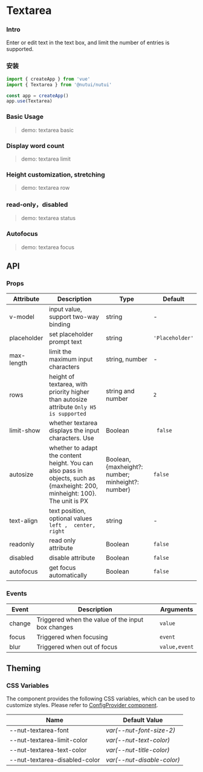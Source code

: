 # Textarea

### Intro

Enter or edit text in the text box, and limit the number of entries is supported.

### 安装

```js
import { createApp } from 'vue'
import { Textarea } from '@nutui/nutui'

const app = createApp()
app.use(Textarea)
```

### Basic Usage

> demo: textarea basic

### Display word count

> demo: textarea limit

### Height customization, stretching

> demo: textarea row

### read-only，disabled

> demo: textarea status

### Autofocus

> demo: textarea focus

## API

### Props

| Attribute | Description | Type | Default |
| --- | --- | --- | --- |
| v-model | input value, support two-way binding | string | - |
| placeholder | set placeholder prompt text | string | `'Placeholder'` |
| max-length | limit the maximum input characters | string, number | - |
| rows | height of textarea, with priority higher than autosize attribute `Only H5 is supported` | string and number | `2` |
| limit-show | whether textarea displays the input characters. Use | Boolean | ` false` |
| autosize | whether to adapt the content height. You can also pass in objects, such as {maxheight: 200, minheight: 100}. The unit is PX | Boolean, {maxheight?: number; minheight?: number} | `false` |
| text-align | text position, optional values `left ,  center,  right` | string | - |
| readonly | read only attribute | Boolean | `false` |
| disabled | disable attribute | Boolean | `false` |
| autofocus | get focus automatically | Boolean | `false` |

### Events

| Event | Description | Arguments |
| --- | --- | --- |
| change | Triggered when the value of the input box changes | `value` |
| focus | Triggered when focusing | `event` |
| blur | Triggered when out of focus | `value,event` |

## Theming

### CSS Variables

The component provides the following CSS variables, which can be used to customize styles. Please refer to [ConfigProvider component](#/en-US/component/configprovider).

| Name | Default Value |
| --- | --- |
| --nut-textarea-font | _var(--nut-font-size-2)_ |
| --nut-textarea-limit-color | _var(--nut-text-color)_ |
| --nut-textarea-text-color | _var(--nut-title-color)_ |
| --nut-textarea-disabled-color | _var(--nut-disable-color)_ |
